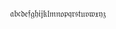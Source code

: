
$$
\mathfrak{a} \mathfrak{b} \mathfrak{c} \mathfrak{d} \mathfrak{e} \mathfrak{f} \mathfrak{g} \mathfrak{h} \mathfrak{i} \mathfrak{j} \mathfrak{k} \mathfrak{l} \mathfrak{m} \mathfrak{n} \mathfrak{o} \mathfrak{p} \mathfrak{q} \mathfrak{r} \mathfrak{s} \mathfrak{t} \mathfrak{u} \mathfrak{v} \mathfrak{w} \mathfrak{x} \mathfrak{y} \mathfrak{z} 
$$